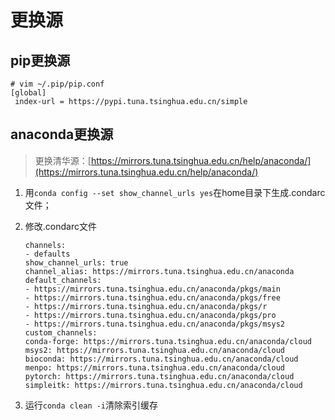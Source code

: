 # 更换源

## pip更换源

```shell
# vim ~/.pip/pip.conf
[global]
 index-url = https://pypi.tuna.tsinghua.edu.cn/simple
```

## anaconda更换源

> 更换清华源：[https://mirrors.tuna.tsinghua.edu.cn/help/anaconda/](https://mirrors.tuna.tsinghua.edu.cn/help/anaconda/)

1. 用`conda config --set show_channel_urls yes`在home目录下生成.condarc文件；

2. 修改.condarc文件

    ```
    channels:
    - defaults
    show_channel_urls: true
    channel_alias: https://mirrors.tuna.tsinghua.edu.cn/anaconda
    default_channels:
    - https://mirrors.tuna.tsinghua.edu.cn/anaconda/pkgs/main
    - https://mirrors.tuna.tsinghua.edu.cn/anaconda/pkgs/free
    - https://mirrors.tuna.tsinghua.edu.cn/anaconda/pkgs/r
    - https://mirrors.tuna.tsinghua.edu.cn/anaconda/pkgs/pro
    - https://mirrors.tuna.tsinghua.edu.cn/anaconda/pkgs/msys2
    custom_channels:
    conda-forge: https://mirrors.tuna.tsinghua.edu.cn/anaconda/cloud
    msys2: https://mirrors.tuna.tsinghua.edu.cn/anaconda/cloud
    bioconda: https://mirrors.tuna.tsinghua.edu.cn/anaconda/cloud
    menpo: https://mirrors.tuna.tsinghua.edu.cn/anaconda/cloud
    pytorch: https://mirrors.tuna.tsinghua.edu.cn/anaconda/cloud
    simpleitk: https://mirrors.tuna.tsinghua.edu.cn/anaconda/cloud
    ```

3. 运行`conda clean -i`清除索引缓存